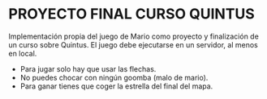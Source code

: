 # PROYECTO FINAL CURSO QUINTUS

  Implementación propia del juego de Mario como proyecto y finalización de un curso sobre
Quintus.
  El juego debe ejecutarse en un servidor, al menos en local.
  - Para jugar solo hay que usar las flechas.
  - No puedes chocar con ningún goomba (malo de mario).
  - Para ganar tienes que coger la estrella del final del mapa.
